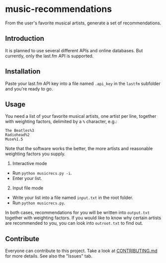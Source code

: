 # music-recommendations

From the user's favorite musical artists, generate a set of recommendations.

## Introduction

It is planned to use several different APIs and online databases. But currently, only the last.fm API is supported.

## Installation

Paste your last.fm API key into a file named `.api_key` in the `lastfm` subfolder and you're ready to go.

## Usage

You need a list of your favorite musical artists, one artist per line, together with weighting factors, delimited by a `%` character, e.g.:
```
The Beatles%3
Radiohead%2
Muse%1.5
```

Note that the software works the better, the more artists and reasonable weighting factors you supply.

1. Interactive mode

* Run `python musicrecs.py -i`.
* Enter your list.

2. Input file mode

* Write your list into a file named `input.txt` in the root folder.  
* Run `python musicrecs.py`.

In both cases, recommendations for you will be written into `output.txt` together with weighting factors. If you would like to know why certain artists are recommended to you, you can look into `outroot.txt` to find out.

## Contribute

Everyone can contribute to this project. Take a look at [CONTRIBUTING.md](CONTRIBUTING.md) for more details. See also the "Issues" tab.

